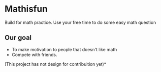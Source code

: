# Mathisfun

Build for math practice. Use your free time to do some easy math question

## Our goal
- To make motivation to people that doesn't like math
- Compete with friends.


(This project has not design for contribuition yet)*
